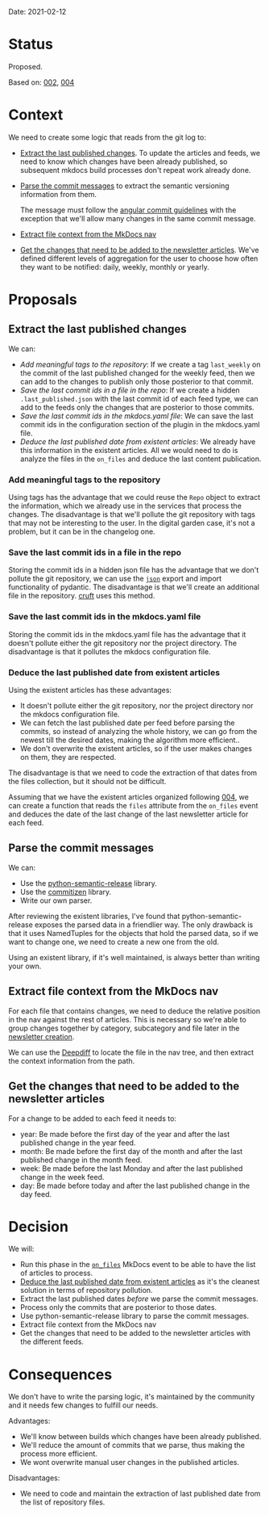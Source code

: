 Date: 2021-02-12

# Status
<!-- What is the status? Draft, Proposed, Accepted, Rejected, Deprecated or Superseded?
-->
Proposed.

Based on: [002](002-initial_plugin_design.md),
[004](004-article_newsletter_structure.md)

# Context
<!-- What is the issue that we're seeing that is motivating this decision or change? -->
We need to create some logic that reads from the git log to:

* [Extract the last published changes](#extract-the-last-published-changes).  To
    update the articles and feeds, we need to know which changes have been
    already published, so subsequent mkdocs build processes don't repeat work
    already done.

* [Parse the commit messages](#parse-the-commit-messages) to extract the
    semantic versioning information from them.

    The message must follow the [angular commit
    guidelines](https://github.com/angular/angular.js/blob/master/DEVELOPERS.md#commits)
    with the exception that we'll allow many changes in the same commit message.

* [Extract file context from the MkDocs nav](#extract-the-file-context-from-the-mkdocs-nav)
* [Get the changes that need to be added to the newsletter
    articles](#get-the-commits-that-need-to-be-added-to-the-newsletter-articles).
    We've defined different levels of aggregation for the user to choose how
    often they want to be notified: daily, weekly, monthly or yearly.

# Proposals
<!-- What are the possible solutions to the problem described in the context -->

## Extract the last published changes

We can:

* *Add meaningful tags to the repository*: If we create a tag `last_weekly` on the
    commit of the last published changed for the weekly feed, then we can
    add to the changes to publish only those posterior to that commit.
* *Save the last commit ids in a file in the repo*: If we create a hidden
    `.last_published.json` with the last commit id of each feed type,
    we can add to the feeds only the changes that are posterior to those
    commits.
* *Save the last commit ids in the mkdocs.yaml file*: We can save the last
    commit ids in the configuration section of the plugin in the mkdocs.yaml
    file.
* *Deduce the last published date from existent articles*: We already have this
    information in the existent articles. All we would need to do is analyze the
    files in the `on_files` and deduce the last content publication.

### Add meaningful tags to the repository

Using tags has the advantage that we could reuse the `Repo` object to extract
the information, which we already use in the services that process the changes.
The disadvantage is that we'll pollute the git repository with tags that may not
be interesting to the user. In the digital garden case, it's not a problem, but
it can be in the changelog one.

### Save the last commit ids in a file in the repo

Storing the commit ids in a hidden json file has the advantage that we don't
pollute the git repository, we can use the
[`json`](https://pydantic-docs.helpmanual.io/usage/exporting_models/#modeljson)
export and import functionality of pydantic. The disadvantage is that we'll
create an additional file in the repository.
[cruft](https://cruft.github.io/cruft/) uses this method.

### Save the last commit ids in the mkdocs.yaml file

Storing the commit ids in the mkdocs.yaml file has the advantage that it doesn't
pollute either the git repository nor the project directory. The disadvantage is
that it pollutes the mkdocs configuration file.

### Deduce the last published date from existent articles

Using the existent articles has these advantages:

* It doesn't pollute either the git repository, nor the project directory nor
    the mkdocs configuration file.
* We can fetch the last published date per feed before parsing the commits, so
    instead of analyzing the whole history, we can go from the newest till the
    desired dates, making the algorithm more efficient..
* We don't overwrite the existent articles, so if the user makes changes on
    them, they are respected.

The disadvantage is that we need to code the extraction of that dates from the
files collection, but it should not be difficult.

Assuming that we have the existent articles organized following
[004](004-article_newsletter_structure.md#how-to-organize-the-articles-in-the-mkdocs-nav-and-in-the-repository),
we can create a function that reads the `files` attribute from the `on_files`
event and deduces the date of the last change of the last newsletter article for
each feed.

## Parse the commit messages

We can:

* Use the
    [python-semantic-release](https://python-semantic-release.readthedocs.io/)
    library.
* Use the [commitizen](https://github.com/commitizen-tools/commitizen) library.
* Write our own parser.

After reviewing the existent libraries, I've found that python-semantic-release
exposes the parsed data in a friendlier way. The only drawback is that it uses
NamedTuples for the objects that hold the parsed data, so if we want to change
one, we need to create a new one from the old.

Using an existent library, if it's well maintained, is always better than
writing your own.

## Extract file context from the MkDocs nav

For each file that contains changes, we need to deduce the relative position in
the nav against the rest of articles. This is necessary so we're able to group
changes together by category, subcategory and file later in the [newsletter
creation](005-create_the_newsletter_articles.md).

We can use the
[Deepdiff](https://lyz-code.github.io/blue-book/coding/python/deepdiff/) to
locate the file in the nav tree, and then extract the context information from
the path.

## Get the changes that need to be added to the newsletter articles

For a change to be added to each feed it needs to:

* year: Be made before the first day of the year and after the last published
    change in the year feed.
* month: Be made before the first day of the month and after the last published
    change in the month feed.
* week: Be made before the last Monday and after the last published change in
    the week feed.
* day: Be made before today and after the last published change in the day
    feed.

# Decision
<!-- What is the change that we're proposing and/or doing? -->
We will:

* Run this phase in the
    [`on_files`](https://www.mkdocs.org/user-guide/plugins/#on_files) MkDocs
    event to be able to have the list of articles to process.
* [Deduce the last published date from existent
    articles](#deduce-the-last-published-date-from-existent-articles) as it's
    the cleanest solution in terms of repository pollution.
* Extract the last published dates *before* we parse the commit messages.
* Process only the commits that are posterior to those dates.
* Use python-semantic-release library to parse the commit messages.
* Extract file context from the MkDocs nav
* Get the changes that need to be added to the newsletter articles with the
    different feeds.

# Consequences
<!-- What becomes easier or more difficult to do because of this change? -->
We don't have to write the parsing logic, it's maintained by the community and
it needs few changes to fulfill our needs.

Advantages:

* We'll know between builds which changes have been already published.
* We'll reduce the amount of commits that we parse, thus making the process more
    efficient.
* We wont overwrite manual user changes in the published articles.

Disadvantages:

* We need to code and maintain the extraction of last published date from the
    list of repository files.
